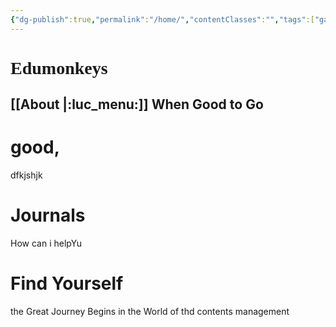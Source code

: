 ```yaml
---
{"dg-publish":true,"permalink":"/home/","contentClasses":"","tags":["gardenEntry"],"noteIcon":true}
---
```


# <div style="font-family:Cambria, Cochin, Georgia, Times, 'Times New Roman', serif;">Edumonkeys</div>
## [[About \|:luc_menu:]] When Good to Go 

# good,

dfkjshjk
# Journals

How can i helpYu

# Find Yourself
 the Great Journey Begins in the World of thd contents management
 